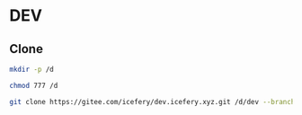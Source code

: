 # DEV

## Clone

```bash
mkdir -p /d

chmod 777 /d

git clone https://gitee.com/icefery/dev.icefery.xyz.git /d/dev --branch=main --depth=1
```
